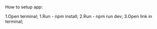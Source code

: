 How to setup app:

1.Open terminal;
1.Run - npm install;
2.Run - npm run dev;
3.Open link in terminal;
